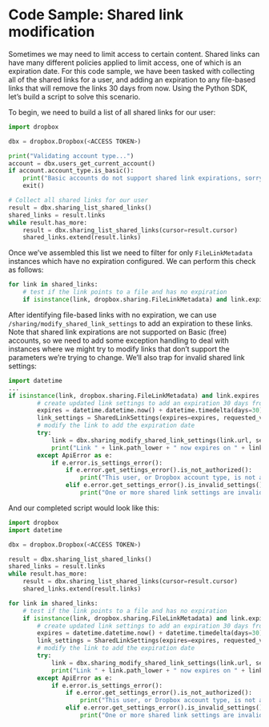 # Code Sample: Shared link modification

Sometimes we may need to limit access to certain content. Shared links can have many different policies applied to limit access, one of which is an expiration date. For this code sample, we have been tasked with collecting all of the shared links for a user, and adding an expiration to any file-based links that will remove the links 30 days from now. Using the Python SDK, let’s build a script to solve this scenario.

To begin, we need to build a list of all shared links for our user:

```python
import dropbox

dbx = dropbox.Dropbox(<ACCESS TOKEN>)

print("Validating account type...")
account = dbx.users_get_current_account()
if account.account_type.is_basic():
    print("Basic accounts do not support shared link expirations, sorry! Exiting...")
    exit()

# Collect all shared links for our user
result = dbx.sharing_list_shared_links()
shared_links = result.links
while result.has_more:
    result = dbx.sharing_list_shared_links(cursor=result.cursor)
    shared_links.extend(result.links)
```

Once we’ve assembled this list we need to filter for only `FileLinkMetadata` instances which have no expiration configured. We can perform this check as follows:

```python
for link in shared_links:
    # test if the link points to a file and has no expiration
    if isinstance(link, dropbox.sharing.FileLinkMetadata) and link.expires is None:
```

After identifying file-based links with no expiration, we can use `/sharing/modify_shared_link_settings` to add an expiration to these links. Note that shared link expirations are not supported on Basic (free) accounts, so we need to add some exception handling to deal with instances where we might try to modify links that don’t support the parameters we’re trying to change. We’ll also trap for invalid shared link settings:

```python
import datetime
...
if isinstance(link, dropbox.sharing.FileLinkMetadata) and link.expires is None:
        # create updated link settings to add an expiration 30 days from now
        expires = datetime.datetime.now() + datetime.timedelta(days=30)
        link_settings = SharedLinkSettings(expires=expires, requested_visibility=RequestedVisibility.password)
        # modify the link to add the expiration date
        try:
            link = dbx.sharing_modify_shared_link_settings(link.url, settings=link_settings)
            print("Link " + link.path_lower + " now expires on " + link.expires.strftime("%Y-%m-%d %H:%M:%S"))
        except ApiError as e:
            if e.error.is_settings_error():
                if e.error.get_settings_error().is_not_authorized():
                    print("This user, or Dropbox account type, is not authorized to modify shared link settings")
                elif e.error.get_settings_error().is_invalid_settings():
                    print("One or more shared link settings are invalid. The attempted settings were:\n" + str(link_settings))
```

And our completed script would look like this:

```python
import dropbox
import datetime

dbx = dropbox.Dropbox(<ACCESS TOKEN>)

result = dbx.sharing_list_shared_links()
shared_links = result.links
while result.has_more:
    result = dbx.sharing_list_shared_links(cursor=result.cursor)
    shared_links.extend(result.links)

for link in shared_links:
    # test if the link points to a file and has no expiration
    if isinstance(link, dropbox.sharing.FileLinkMetadata) and link.expires is None:
        # create updated link settings to add an expiration 30 days from now
        expires = datetime.datetime.now() + datetime.timedelta(days=30)
        link_settings = SharedLinkSettings(expires=expires, requested_visibility=RequestedVisibility.password)
        # modify the link to add the expiration date
        try:
            link = dbx.sharing_modify_shared_link_settings(link.url, settings=link_settings)
            print("Link " + link.path_lower + " now expires on " + link.expires.strftime("%Y-%m-%d %H:%M:%S"))
        except ApiError as e:
            if e.error.is_settings_error():
                if e.error.get_settings_error().is_not_authorized():
                    print("This user, or Dropbox account type, is not authorized to modify shared link settings")
                elif e.error.get_settings_error().is_invalid_settings():
                    print("One or more shared link settings are invalid. The attempted settings were:\n" + str(link_settings))
```